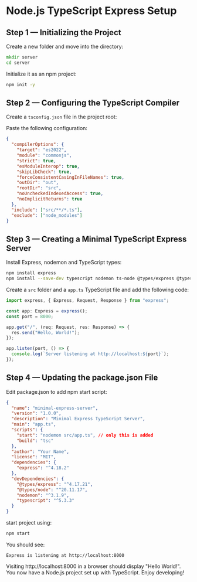 # Node.js TypeScript Express Setup

## Step 1 — Initializing the Project

Create a new folder and move into the directory:

```bat
mkdir server
cd server
```

Initialize it as an npm project:

```bat
npm init -y
```

## Step 2 — Configuring the TypeScript Compiler

Create a `tsconfig.json` file in the project root:

Paste the following configuration:

```json
{
  "compilerOptions": {
    "target": "es2022",
    "module": "commonjs",
    "strict": true,
    "esModuleInterop": true,
    "skipLibCheck": true,
    "forceConsistentCasingInFileNames": true,
    "outDir": "out",
    "rootDir": "src",
    "noUncheckedIndexedAccess": true,
    "noImplicitReturns": true
  },
  "include": ["src/**/*.ts"],
  "exclude": ["node_modules"]
}
```

## Step 3 — Creating a Minimal TypeScript Express Server

Install Express, nodemon and TypeScript types:

```bash
npm install express
npm install --save-dev typescript nodemon ts-node @types/express @types/node
```

Create a `src` folder and a `app.ts` TypeScript file and add the following code:

```typescript
import express, { Express, Request, Response } from "express";

const app: Express = express();
const port = 8000;

app.get("/", (req: Request, res: Response) => {
  res.send("Hello, World!");
});

app.listen(port, () => {
  console.log(`Server listening at http://localhost:${port}`);
});
```

## Step 4 — Updating the package.json File

Edit package.json to add npm start script:

```json
{
  "name": "minimal-express-server",
  "version": "1.0.0",
  "description": "Minimal Express TypeScript Server",
  "main": "app.ts",
  "scripts": {
    "start": "nodemon src/app.ts", // only this is added
    "build": "tsc"
  },
  "author": "Your Name",
  "license": "MIT",
  "dependencies": {
    "express": "^4.18.2"
  },
  "devDependencies": {
    "@types/express": "^4.17.21",
    "@types/node": "^20.11.17",
    "nodemon": "^3.1.9",
    "typescript": "^5.3.3"
  }
}
```

start project using:

```bat
npm start
```

You should see:

```
Express is listening at http://localhost:8000
```

Visiting http://localhost:8000 in a browser should display "Hello World!".
You now have a Node.js project set up with TypeScript. Enjoy developing!
